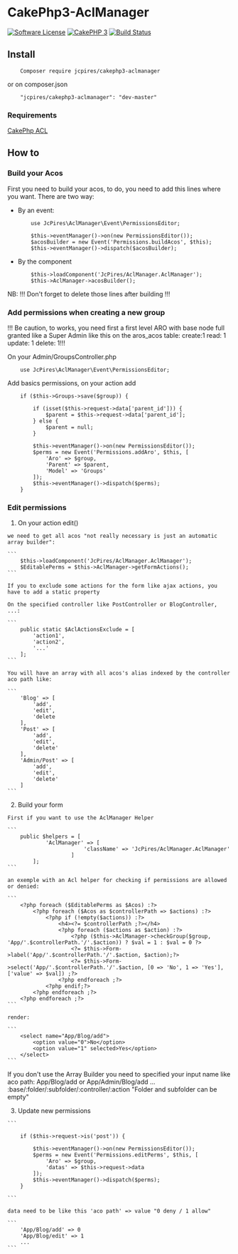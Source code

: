 # CakePhp3-AclManager

[![Software License](https://img.shields.io/badge/license-MIT-brightgreen.svg?style=flat-square)](LICENSE.txt)
[![CakePHP 3](https://img.shields.io/badge/Version-CakePhp%203-brightgreen.svg?style=flat-square)](http://cakephp.org)
[![Build Status](https://travis-ci.org/JcPires/CakePhp3-AclManager.svg?branch=master)](https://travis-ci.org/JcPires/CakePhp3-AclManager)


## Install

```
    Composer require jcpires/cakephp3-aclmanager
```
or on composer.json

```
    "jcpires/cakephp3-aclmanager": "dev-master"
```

### Requirements

[CakePhp ACL](https://github.com/cakephp/acl)


## How to

### Build your Acos

First you need to build your acos, to do, you need to add this lines where you want. There are two way:

*   By an event:

    ```
        use JcPires\AclManager\Event\PermissionsEditor;
    ```
    
    ```
        $this->eventManager()->on(new PermissionsEditor());
        $acosBuilder = new Event('Permissions.buildAcos', $this);
        $this->eventManager()->dispatch($acosBuilder);
    ```

*   By the component

    ```
        $this->loadComponent('JcPires/AclManager.AclManager');
        $this->AclManager->acosBuilder();
    ```

NB: !!! Don't forget to delete those lines after building !!!


### Add permissions when creating a new group

!!! Be caution, to works, you need first a first level ARO with base node full granted like a Super Admin like this on the aros_acos table: create:1 read: 1 update: 1 delete: 1!!!

On your Admin/GroupsController.php

```
    use JcPires\AclManager\Event\PermissionsEditor;
```

Add basics permissions, on your action add

```
    if ($this->Groups->save($group)) {

        if (isset($this->request->data['parent_id'])) {
            $parent = $this->request->data['parent_id'];
        } else {
            $parent = null;
        }

        $this->eventManager()->on(new PermissionsEditor());
        $perms = new Event('Permissions.addAro', $this, [
            'Aro' => $group,
            'Parent' => $parent,
            'Model' => 'Groups'
        ]);
        $this->eventManager()->dispatch($perms);
    }
```

### Edit permissions

1.    On your action edit()

    we need to get all acos "not really necessary is just an automatic array builder":

    ```
        $this->loadComponent('JcPires/AclManager.AclManager');
        $EditablePerms = $this->AclManager->getFormActions();
    ```

    If you to exclude some actions for the form like ajax actions, you have to add a static property
    
    On the specified controller like PostController or BlogController, ...:
    
    ```
        public static $AclActionsExclude = [
            'action1',
            'action2',
            '...'
        ];
    ```
    
    You will have an array with all acos's alias indexed by the controller aco path like:
    
    ```
        'Blog' => [
            'add',
            'edit',
            'delete
        ],
        'Post' => [
            'add',
            'edit',
            'delete'
        ],
        'Admin/Post' => [
            'add',
            'edit',
            'delete'
        ]
    ```

2.    Build your form

    First if you want to use the AclManager Helper 
    
    ```
        public $helpers = [            
                'AclManager' => [
                            'className' => 'JcPires/AclManager.AclManager'
                        ]
            ];
    ```
    
    an exemple with an Acl helper for checking if permissions are allowed or denied:
    
    ```
        <?php foreach ($EditablePerms as $Acos) :?>
            <?php foreach ($Acos as $controllerPath => $actions) :?>
                <?php if (!empty($actions)) :?>
                    <h4><?= $controllerPath ;?></h4>
                    <?php foreach ($actions as $action) :?>
                        <?php ($this->AclManager->checkGroup($group, 'App/'.$controllerPath.'/'.$action)) ? $val = 1 : $val = 0 ?>
                        <?= $this->Form->label('App/'.$controllerPath.'/'.$action, $action);?>
                        <?= $this->Form->select('App/'.$controllerPath.'/'.$action, [0 => 'No', 1 => 'Yes'], ['value' => $val]) ;?>
                    <?php endforeach ;?>
                <?php endif;?>
            <?php endforeach ;?>
        <?php endforeach ;?>
    ```
    
    render:
    
    ```
        <select name="App/Blog/add">
            <option value="0">No</option>
            <option value="1" selected>Yes</option>
        </select>
    ```

If you don't use the Array Builder you need to specified your input name like aco path: App/Blog/add or App/Admin/Blog/add ... :base/:folder/:subfolder/:controller/:action "Folder and subfolder can be empty"

3.   Update new permissions

    ```
    
        if ($this->request->is('post')) {
    
            $this->eventManager()->on(new PermissionsEditor());
            $perms = new Event('Permissions.editPerms', $this, [
                'Aro' => $group,
                'datas' => $this->request->data
            ]);
            $this->eventManager()->dispatch($perms);
        }
        
    ```
    
    data need to be like this 'aco path' => value "0 deny / 1 allow"
    
    ```
        'App/Blog/add' => 0
        'App/Blog/edit' => 1
        ...
    ```
